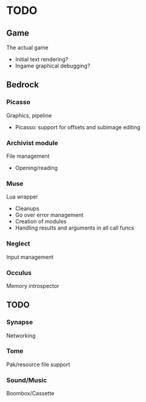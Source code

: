TODO
===
## Game
The actual game
* Initial text rendering?
* Ingame graphical debugging?

## Bedrock

### Picasso
Graphics, pipeline
* Picasso: support for offsets and subimage editing

### Archivist module
File management
* Opening/reading

### Muse
Lua wrapper
* Cleanups
* Go over error management
* Creation of modules
* Handling results and arguments in all call funcs

### Neglect
Input management

### Occulus
Memory introspector

## TODO

### Synapse
Networking

### Tome
Pak/resource file support

### Sound/Music
Boombox/Cassette
